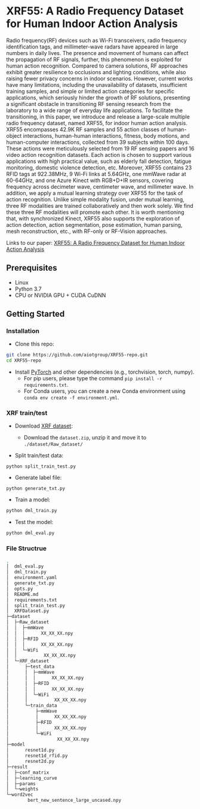 # XRF55: A Radio Frequency Dataset for Human Indoor Action Analysis

Radio frequency(RF) devices such as Wi-Fi transceivers, radio frequency identification tags, and millimeter-wave radars have appeared in large numbers in daily lives. The presence and movement of humans can affect the propagation of RF signals, further, this phenomenon is exploited for human action recognition. Compared to camera solutions, RF approaches exhibit greater resilience to occlusions and lighting conditions, while also raising fewer privacy concerns in indoor scenarios. However, current works have many limitations, including the unavailability of datasets, insufficient training samples, and simple or limited action categories for specific applications, which seriously hinder the growth of RF solutions, presenting a significant obstacle in transitioning RF sensing research from the laboratory to a wide range of everyday life applications. To facilitate the transitioning, in this paper, we introduce and release a large-scale multiple radio frequency dataset, named XRF55, for indoor human action analysis. XRF55 encompasses 42.9K RF samples and 55 action classes of human-object interactions, human-human interactions, fitness, body motions, and human-computer interactions, collected from 39 subjects within 100 days. These actions were meticulously selected from 19 RF sensing papers and 16 video action recognition datasets. Each action is chosen to support various applications with high practical value, such as elderly fall detection, fatigue monitoring, domestic violence detection, etc. Moreover, XRF55 contains 23 RFID tags at 922.38MHz, 9 Wi-Fi links at 5.64GHz, one mmWave radar at 60-64GHz, and one Azure Kinect with RGB+D+IR sensors, covering frequency across decimeter wave, centimeter wave, and millimeter wave. In addition, we apply a mutual learning strategy over XRF55 for the task of action recognition. Unlike simple modality fusion, under mutual learning, three RF modalities are trained collaboratively and then work solely. We find these three RF modalities will promote each other. It is worth mentioning that, with synchronized Kinect, XRF55 also supports the exploration of action detection, action segmentation, pose estimation, human parsing, mesh reconstruction, etc., with RF-only or RF-Vision approaches.

Links to our paper: [XRF55: A Radio Frequency Dataset for Human Indoor Action Analysis](https://github.com/aiotgroup/XRF55-repo/blob/main/XRF55_A_Radio_Frequency_Dataset_for_Human_Indoor_Action_Analysis.pdf)

## Prerequisites

- Linux
- Python 3.7
- CPU or NVIDIA GPU + CUDA CuDNN

## Getting Started

### Installation

- Clone this repo:

```bash
git clone https://github.com/aiotgroup/XRF55-repo.git
cd XRF55-repo
```

- Install [PyTorch](http://pytorch.org) and other dependencies (e.g., torchvision, torch, numpy).
  - For pip users, please type the command `pip install -r requirements.txt`.
  - For Conda users, you can create a new Conda environment using `conda env create -f environment.yml`.

### XRF train/test

- Download [XRF dataset](https://www.kaggle.com/xrfdataset/xrf55):
  - Download the `dataset.zip`, unzip it and move it to `./dataset/Raw_dataset/`

- Split train/test data:

```
python split_train_test.py 
```

- Generate label file:

```
python generate_txt.py 
```

- Train a model:

```bash
python dml_train.py 
```

- Test the model:

```bash
python dml_eval.py 
```

### File Structrue
```bash
.
│  dml_eval.py
│  dml_train.py
│  environment.yaml
│  generate_txt.py
│  opts.py
│  README.md
│  requirements.txt
│  split_train_test.py
│  XRFDataset.py
├─dataset
│  ├─Raw_dataset
│  │  ├─mmWave
│  │  │      XX_XX_XX.npy
│  │  ├─RFID
│  │  │      XX_XX_XX.npy
│  │  └─WiFi
│  │          XX_XX_XX.npy
│  └─XRF_dataset
│      ├─test_data
│      │  ├─mmWave
│      │  │      XX_XX_XX.npy
│      │  ├─RFID
│      │  │      XX_XX_XX.npy
│      │  └─WiFi
│      │          XX_XX_XX.npy
│      └─train_data
│          ├─mmWave
│          │      XX_XX_XX.npy
│          ├─RFID
│          │      XX_XX_XX.npy
│          └─WiFi
│                  XX_XX_XX.npy  
├─model
│      resnet1d.py
│      resnet1d_rfid.py
│      resnet2d.py
├─result
│  ├─conf_matrix
│  ├─learning_curve
│  ├─params
│  └─weights
└─word2vec
        bert_new_sentence_large_uncased.npy
```

